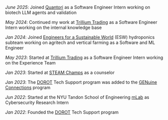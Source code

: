 _June 2025_: Joined [Quantori](https://quantori.com/) as a Software Engineer Intern working on biotech LLM agents and validation

_May 2024_: Continued my work at [Trillium Trading](https://www.trlm.com/) as a Software Engineer Intern working on the internal knowledge base

_Jan 2024_: Joined [Engineers for a Sustainable World](https://esw.engineering.cornell.edu/index.html) (ESW) hydroponics subteam working on agritech and vertical farming as a Software and ML Engineer

_May 2023_: Started at [Trillium Trading](https://www.trlm.com/) as a Software Engineer Intern working on the Experience Team

_Jan 2023_: Started at [STEAM Champs](https://steamchamps.com/) as a counselor

_Jan 2023_: The [DOROT](https://dorotusa.org/) Tech Support program was added to the [GENuine Connections](https://dorotusa.org/genuineconnections) program

_Jun 2022_: Started at the NYU Tandon School of Engineering [mLab](https://hdanny.org/) as Cybersecurity Research Intern

_Jan 2022_: Founded the [DOROT](https://dorotusa.org/) Tech Support program 
